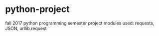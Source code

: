 # python-project
fall 2017 python programming semester project
modules used: requests, JSON, urllib.request
